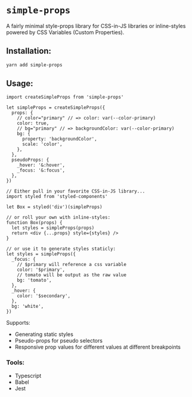# `simple-props`

A fairly minimal style-props library for CSS-in-JS libraries or inline-styles
powered by CSS Variables (Custom Properties).

## Installation:

```sh
yarn add simple-props
```

## Usage:

```tsx
import createSimpleProps from 'simple-props'

let simpleProps = createSimpleProps({
  props: {
    // color="primary" // => color: var(--color-primary)
    color: true,
    // bg="primary" // => backgroundColor: var(--color-primary)
    bg: {
      property: 'backgroundColor',
      scale: 'color',
    },
  },
  pseudoProps: {
    _hover: '&:hover',
    _focus: '&:focus',
  },
})

// Either pull in your favorite CSS-in-JS library...
import styled from 'styled-components'

let Box = styled('div')(simpleProps)

// or roll your own with inline-styles:
function Box(props) {
  let styles = simpleProps(props)
  return <div {...props} style={styles} />
}

// or use it to generate styles staticly:
let styles = simpleProps({
  _focus: {
    // $primary will reference a css variable
    color: '$primary',
    // tomato will be output as the raw value
    bg: 'tomato',
  },
  _hover: {
    color: '$secondary',
  },
  bg: 'white',
})
```

Supports:

- Generating static styles
- Pseudo-props for pseudo selectors
- Responsive prop values for different values at different breakpoints

### Tools:

- Typescript
- Babel
- Jest
